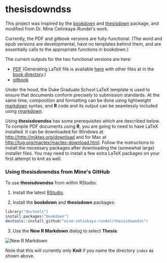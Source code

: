 # thesisdowndss

This project was inspired by the [bookdown](http://github.com/rstudio/bookdown) and [thesisdown](https://github.com/ismayc/thesisdown) package, and modified from Dr. Mine Cetinkaya-Rundel's work.

Currently, the PDF and gitbook versions are fully-functional. (The word and epub versions are developmental, have no templates behind them, and are essentially calls to the appropriate functions in bookdown.)

The current outputs for the two functional versions are here:
- [PDF](https://github.com/mine-cetinkaya-rundel/dss-undergrad-thesis/blob/master/index/_book/thesis.pdf) (Generating LaTeX file is available [here](https://mine-cetinkaya-rundel.github.io/dss-undergrad-thesis/) with other files at in the [book directory](https://github.com/mine-cetinkaya-rundel/dss-undergrad-thesis/tree/master/index/_book).)
- [gitbook](http://ismayc.github.io/thesisdown_book)

Under the hood, the Duke Graduate School LaTeX template is used to ensure that documents conform precisely to submission standards. At the same time, composition and formatting can be done using lightweight [markdown](http://rmarkdown.rstudio.com/authoring_basics.html) syntax, and **R** code and its output can be seamlessly included using [rmarkdown](http://rmarkdown.rstudio.com).

Using **thesisdowndss** has some prerequisites which are described below. To compile PDF documents using **R**, you are going to need to have LaTeX installed.  It can be downloaded for Windows at <http://http://miktex.org/download> and for Mac at <http://tug.org/mactex/mactex-download.html>.  Follow the instructions to install the necessary packages after downloading the (somewhat large) installer files.  You may need to install a few extra LaTeX packages on your first attempt to knit as well.

### Using thesisdowndss from Mine's GitHub

To use **thesisdowndss** from within RStudio:

1) Install the latest [RStudio](http://www.rstudio.com/products/rstudio/download/).

2) Install the **bookdown** and **thesisdown** packages: 

```S
library("devtools")
install.packages("bookdown")
devtools::install_github("mine-cetinkaya-rundel/thesisdowndss")
```

3) Use the **New R Markdown** dialog to select **Thesis**:

![New R Markdown](thesis_rmd.png)

Note that this will currently only **Knit** if you name the directory `index` as shown above.
